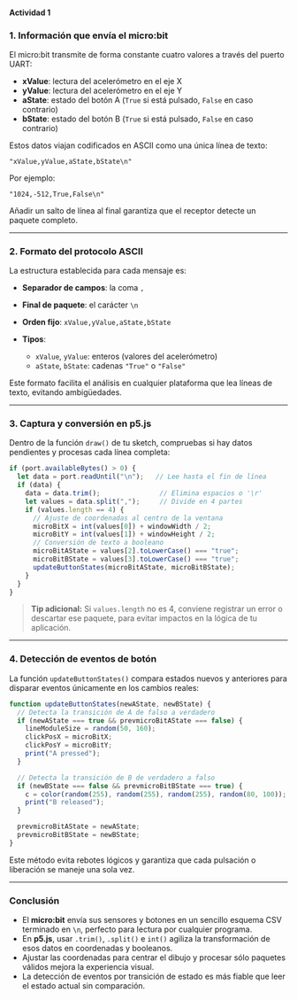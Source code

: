 #### Actividad 1

### 1. Información que envía el micro\:bit

El micro\:bit transmite de forma constante cuatro valores a través del puerto UART:

* **xValue**: lectura del acelerómetro en el eje X
* **yValue**: lectura del acelerómetro en el eje Y
* **aState**: estado del botón A (`True` si está pulsado, `False` en caso contrario)
* **bState**: estado del botón B (`True` si está pulsado, `False` en caso contrario)

Estos datos viajan codificados en ASCII como una única línea de texto:

```
"xValue,yValue,aState,bState\n"  
```

Por ejemplo:

```
"1024,-512,True,False\n"  
```

Añadir un salto de línea al final garantiza que el receptor detecte un paquete completo.

---

### 2. Formato del protocolo ASCII

La estructura establecida para cada mensaje es:

* **Separador de campos**: la coma `,`
* **Final de paquete**: el carácter `\n`
* **Orden fijo**: `xValue,yValue,aState,bState`
* **Tipos**:

  * `xValue`, `yValue`: enteros (valores del acelerómetro)
  * `aState`, `bState`: cadenas `"True"` o `"False"`

Este formato facilita el análisis en cualquier plataforma que lea líneas de texto, evitando ambigüedades.

---

### 3. Captura y conversión en p5.js

Dentro de la función `draw()` de tu sketch, compruebas si hay datos pendientes y procesas cada línea completa:

```javascript
if (port.availableBytes() > 0) {
  let data = port.readUntil("\n");   // Lee hasta el fin de línea
  if (data) {
    data = data.trim();               // Elimina espacios o '\r'
    let values = data.split(",");     // Divide en 4 partes
    if (values.length == 4) {
      // Ajuste de coordenadas al centro de la ventana
      microBitX = int(values[0]) + windowWidth / 2;
      microBitY = int(values[1]) + windowHeight / 2;
      // Conversión de texto a booleano
      microBitAState = values[2].toLowerCase() === "true";
      microBitBState = values[3].toLowerCase() === "true";
      updateButtonStates(microBitAState, microBitBState);
    }
  }
}
```

> **Tip adicional:** Si `values.length` no es 4, conviene registrar un error o descartar ese paquete, para evitar impactos en la lógica de tu aplicación.

---

### 4. Detección de eventos de botón

La función `updateButtonStates()` compara estados nuevos y anteriores para disparar eventos únicamente en los cambios reales:

```javascript
function updateButtonStates(newAState, newBState) {
  // Detecta la transición de A de falso a verdadero
  if (newAState === true && prevmicroBitAState === false) {
    lineModuleSize = random(50, 160);
    clickPosX = microBitX;
    clickPosY = microBitY;
    print("A pressed");
  }

  // Detecta la transición de B de verdadero a falso
  if (newBState === false && prevmicroBitBState === true) {
    c = color(random(255), random(255), random(255), random(80, 100));
    print("B released");
  }

  prevmicroBitAState = newAState;
  prevmicroBitBState = newBState;
}
```

Este método evita rebotes lógicos y garantiza que cada pulsación o liberación se maneje una sola vez.

---

### Conclusión

* El **micro\:bit** envía sus sensores y botones en un sencillo esquema CSV terminado en `\n`, perfecto para lectura por cualquier programa.
* En **p5.js**, usar `.trim()`, `.split()` e `int()` agiliza la transformación de esos datos en coordenadas y booleanos.
* Ajustar las coordenadas para centrar el dibujo y procesar sólo paquetes válidos mejora la experiencia visual.
* La detección de eventos por transición de estado es más fiable que leer el estado actual sin comparación.
